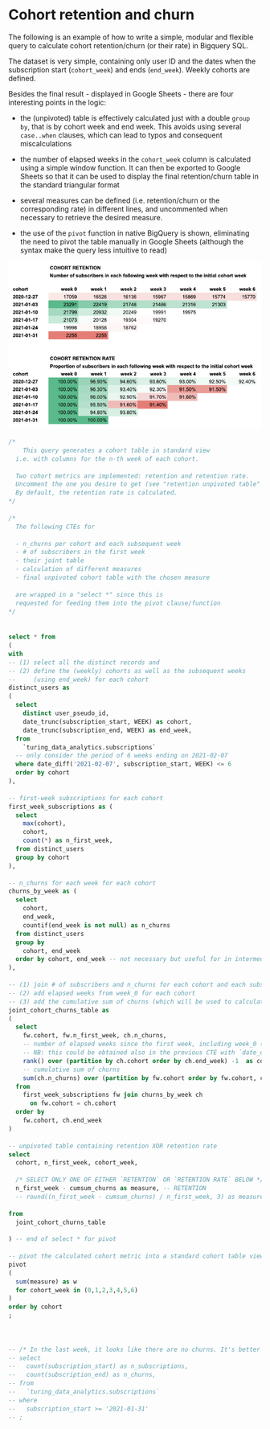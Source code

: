 # Cohort retention and churn

The following is an example of how to write a simple, modular and flexible query to calculate cohort retention/churn (or their rate) in Bigquery SQL.

The dataset is very simple, containing only user ID and the dates when the subscription start (`cohort_week`) and ends (`end_week`). Weekly cohorts are defined. 

Besides the final result - displayed in Google Sheets - there are four interesting points in the logic:

- the (unpivoted) table is effectively calculated just with a double `group by`, that is by cohort week and end week. This avoids using several `case..when` clauses, which can lead to typos and consequent miscalculations

- the number of elapsed weeks in the `cohort_week` column is calculated using a simple window function. It can then be exported to Google Sheets so that it can be used to display the final retention/churn table in the standard triangular format

- several measures can be defined (i.e. retention/churn or the corresponding rate) in different lines, and uncommented when necessary to retrieve the desired measure.

- the use of the `pivot` function in native BigQuery is shown, eliminating the need to pivot the table manually in Google Sheets (although the syntax make the query less intuitive to read)

![](cohort_retention_table.jpg)


```sql
/* 
	This query generates a cohort table in standard view
  i.e. with columns for the n-th week of each cohort.

  Two cohort metrics are implemented: retention and retention rate. 
  Uncomment the one you desire to get (see "retention unpivoted table" below)
  By default, the retention rate is calculated.
*/

/* 
  The following CTEs for 
  
  - n_churns per cohort and each subsequent week 
  - # of subscribers in the first week
  - their joint table
  - calculation of different measures
  - final unpivoted cohort table with the chosen measure

  are wrapped in a "select *" since this is 
  requested for feeding them into the pivot clause/function
*/ 


select * from 
(
with
-- (1) select all the distinct records and 
-- (2) define the (weekly) cohorts as well as the subsequent weeks 
--     (using end_week) for each cohort
distinct_users as 
(
  select 
    distinct user_pseudo_id,
    date_trunc(subscription_start, WEEK) as cohort,
    date_trunc(subscription_end, WEEK) as end_week,
  from 
    `turing_data_analytics.subscriptions`
  -- only consider the period of 6 weeks ending on 2021-02-07
  where date_diff('2021-02-07', subscription_start, WEEK) <= 6
  order by cohort
),

-- first-week subscriptions for each cohort
first_week_subscriptions as (
  select
    max(cohort),
    cohort, 
    count(*) as n_first_week,
  from distinct_users
  group by cohort
),

-- n_churns for each week for each cohort
churns_by_week as (
  select
    cohort,
    end_week,
    countif(end_week is not null) as n_churns 
  from distinct_users
  group by
    cohort, end_week
  order by cohort, end_week -- not necessary but useful for in intermediate check
),

-- (1) join # of subscribers and n_churns for each cohort and each subsequent week
-- (2) add elapsed weeks from week_0 for each cohort
-- (3) add the cumulative sum of churns (which will be used to calculate retention)
joint_cohort_churns_table as
(
  select
    fw.cohort, fw.n_first_week, ch.n_churns,  
    -- number of elapsed weeks since the first week, including week_0 (hence the -1)
    -- NB: this could be obtained also in the previous CTE with `date_diff(end_week, cohort, WEEK) as cohort_week_date_diff`
    rank() over (partition by ch.cohort order by ch.end_week) -1  as cohort_week,
    -- cumulative sum of churns
    sum(ch.n_churns) over (partition by fw.cohort order by fw.cohort, ch.end_week) as cumsum_churns   
  from
    first_week_subscriptions fw join churns_by_week ch 
      on fw.cohort = ch.cohort
  order by 
    fw.cohort, ch.end_week
)

-- unpivoted table containing retention XOR retention rate
select 
  cohort, n_first_week, cohort_week,

  /* SELECT ONLY ONE OF EITHER `RETENTION` OR `RETENTION RATE` BELOW */
  n_first_week - cumsum_churns as measure, -- RETENTION
  -- round((n_first_week - cumsum_churns) / n_first_week, 3) as measure, -- RETENTION RATE

from
  joint_cohort_churns_table

) -- end of select * for pivot

-- pivot the calculated cohort metric into a standard cohort table view 
pivot
(
  sum(measure) as w
  for cohort_week in (0,1,2,3,4,5,6)
)
order by cohort
;



-- /* In the last week, it looks like there are no churns. It's better to check*/
-- select
--   count(subscription_start) as n_subscriptions,
--   count(subscription_end) as n_churns,
-- from 
--   `turing_data_analytics.subscriptions`
-- where 
--   subscription_start >= '2021-01-31'
-- ;
```
